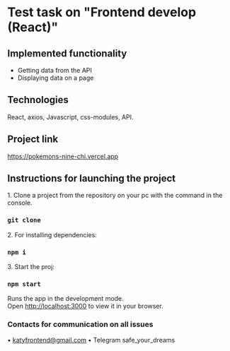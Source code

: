 # Test task on "Frontend develop (React)"

## Implemented functionality

<ul>
    <li>Getting data from the API</li>
    <li>Displaying data on a page</li>
</ul>

## Technologies

React, axios, Javascript, css-modules, API.

## Project link

https://pokemons-nine-chi.vercel.app

## Instructions for launching the project

<p>1. Clone a project from the repository on your pc with the command in the console.</p>

### `git clone`

<p>2. For installing dependencies:</p>

### `npm i`

<p>3. Start the proj:</p>

### `npm start`

Runs the app in the development mode.\
Open [http://localhost:3000](http://localhost:3000) to view it in your browser.

### Contacts for communication on all issues

• katyfrontend@gmail.com
• Telegram safe_your_dreams
